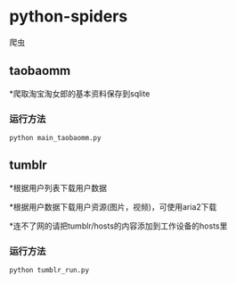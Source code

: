 # python-spiders
爬虫

## taobaomm
*爬取淘宝淘女郎的基本资料保存到sqlite

### 运行方法
`python main_taobaomm.py`

## tumblr
*根据用户列表下载用户数据

*根据用户数据下载用户资源(图片，视频)，可使用aria2下载

*连不了网的请把tumblr/hosts的内容添加到工作设备的hosts里

### 运行方法
`python tumblr_run.py`

